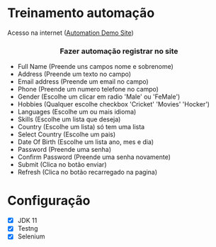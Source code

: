 # Treinamento automação
 Acesso na internet ([Automation Demo Site](http://demo.automationtesting.in/Register.html))

<center> <h3>Fazer automação registrar no site</h3> </center>

- Full Name (Preende uns campos nome e sobrenome)
- Address (Preende um texto no campo)
- Email address (Preende um email no campo)
- Phone (Preende um numero telefone no campo)
- Gender (Escolhe um clicar em radio 'Male' ou 'FeMale')
- Hobbies (Qualquer escolhe checkbox 'Cricket' 'Movies' 'Hocker')
- Languages (Escolhe um ou mais idioma)
- Skills (Escolhe um lista que deseja)
- Country (Escolhe um lista) só tem uma lista
- Select Country (Escolhe um pais)
- Date Of Birth (Escolhe um lista ano, mes e dia)
- Password (Preende uma senha)
- Confirm Password (Preende uma senha novamente)
- Submit (Clica no botão enviar)
- Refresh (Clica no botão recarregado na pagina)

# Configuração
- [x] JDK 11
- [x] Testng
- [x] Selenium